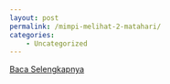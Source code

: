 ```yaml
---
layout: post
permalink: /mimpi-melihat-2-matahari/
categories:
    - Uncategorized
---
```


[Baca Selengkapnya](/07)